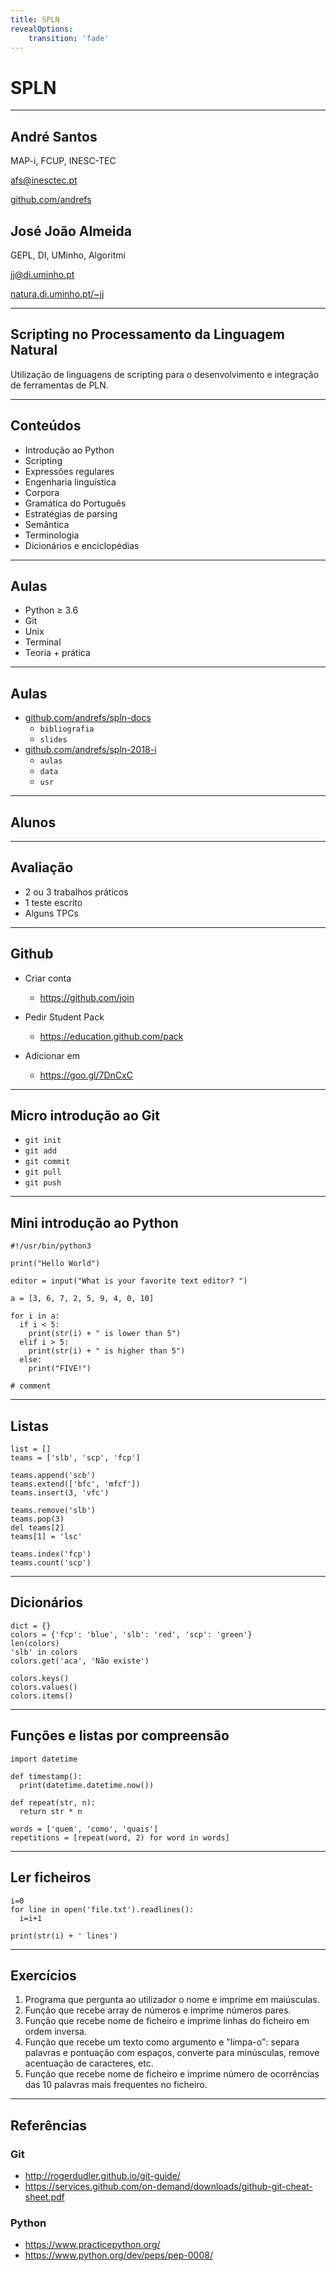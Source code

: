 ```yaml
---
title: SPLN
revealOptions:
    transition: 'fade'
---
```

# SPLN
---

## André Santos

MAP-i, FCUP, INESC-TEC

<afs@inesctec.pt>

[github.com/andrefs](http://github.com/andrefs)

## José João Almeida

GEPL, DI, UMinho, Algoritmi

<jj@di.uminho.pt>

[natura.di.uminho.pt/~jj](http://natura.di.uminho.pt/~jj)

---

## Scripting no Processamento da Linguagem Natural

Utilização de linguagens de scripting para o desenvolvimento e
integração de ferramentas de PLN.

---

## Conteúdos

* Introdução ao Python
* Scripting
* Expressões regulares
* Engenharia linguística
* Corpora
* Gramática do Português
* Estratégias de parsing
* Semântica
* Terminologia
* Dicionários e enciclopédias

---

## Aulas


* Python &ge; 3.6
* Git
* Unix
* Terminal
* Teoria + prática

---

## Aulas

* [github.com/andrefs/spln-docs](https://github.com/andrefs/spln-docs)
  * `bibliografia`
  * `slides`
* [github.com/andrefs/spln-2018-i](https://github.com/andrefs/spln-2018-i)
  * `aulas`
  * `data`
  * `usr`

---

## Alunos

---

## Avaliação

* 2 ou 3 trabalhos práticos
* 1 teste escrito
* Alguns TPCs

---

## Github

* Criar conta
  * https://github.com/join

* Pedir Student Pack
  * https://education.github.com/pack

* Adicionar em
  * https://goo.gl/7DnCxC


---

## Micro introdução ao Git

* `git init`
* `git add`
* `git commit`
* `git pull`
* `git push`

---

## Mini introdução ao Python

    #!/usr/bin/python3

    print("Hello World")

    editor = input("What is your favorite text editor? ")

    a = [3, 6, 7, 2, 5, 9, 4, 0, 10]

    for i in a:
      if i < 5:
        print(str(i) + " is lower than 5")
      elif i > 5:
        print(str(i) + " is higher than 5")
      else:
        print("FIVE!")

    # comment

---
## Listas


    list = []
    teams = ['slb', 'scp', 'fcp']

    teams.append('scb')
    teams.extend(['bfc', 'mfcf'])
    teams.insert(3, 'vfc')

    teams.remove('slb')
    teams.pop(3)
    del teams[2]
    teams[1] = 'lsc'

    teams.index('fcp')
    teams.count('scp')

---
## Dicionários


    dict = {}
    colors = {'fcp': 'blue', 'slb': 'red', 'scp': 'green'}
    len(colors)
    'slb' in colors
    colors.get('aca', 'Não existe')

    colors.keys()
    colors.values()
    colors.items()


---
## Funções e listas por compreensão


    import datetime

    def timestamp():
      print(datetime.datetime.now())

    def repeat(str, n):
      return str * n

    words = ['quem', 'como', 'quais']
    repetitions = [repeat(word, 2) for word in words]

---
## Ler ficheiros


    i=0
    for line in open('file.txt').readlines():
      i=i+1

    print(str(i) + ' lines')

---
## Exercícios
<!-- .slide: class="condensed" -->

1. Programa que pergunta ao utilizador o nome e imprime em maiúsculas.
1. Função que recebe array de números e imprime números pares.
1. Função que recebe nome de ficheiro e imprime linhas do ficheiro em
   ordem inversa.
1. Função que recebe um texto como argumento e "limpa-o": separa palavras e pontuação com espaços,
   converte para minúsculas, remove acentuação de caracteres, etc.
1. Função que recebe nome de ficheiro e imprime número de ocorrências
   das 10 palavras mais frequentes no ficheiro.

---
## Referências
<!-- .slide: class="condensed" -->

### Git
* http://rogerdudler.github.io/git-guide/
* https://services.github.com/on-demand/downloads/github-git-cheat-sheet.pdf

### Python
* https://www.practicepython.org/
* https://www.python.org/dev/peps/pep-0008/

